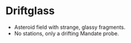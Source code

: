 # Driftglass
- Asteroid field with strange, glassy fragments.
- No stations, only a drifting Mandate probe.
